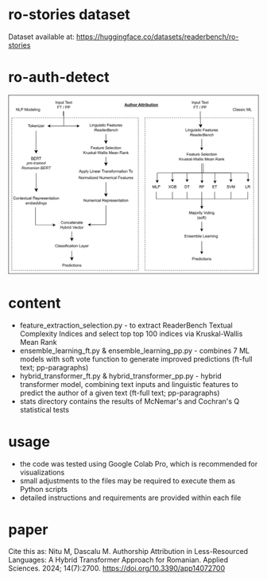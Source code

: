 # ro-stories dataset

Dataset available at: https://huggingface.co/datasets/readerbench/ro-stories

# ro-auth-detect

![AA](https://github.com/readerbench/ro-auth-detect/blob/f555ac300ee4f4f24680e7d34392aeeccf72790e/AA-method.png)

# content

- feature_extraction_selection.py - to extract ReaderBench Textual Complexity Indices and select top top 100 indices via Kruskal-Wallis Mean Rank
- ensemble_learning_ft.py & ensemble_learning_pp.py - combines 7 ML models with soft vote function to generate improved predictions (ft-full text; pp-paragraphs)
- hybrid_transformer_ft.py & hybrid_transformer_pp.py - hybrid transformer model, combining text inputs and linguistic features to predict the author of a given text (ft-full text; pp-paragraphs)
- stats directory contains the results of McNemar's and Cochran's Q statistical tests

# usage

- the code was tested using Google Colab Pro, which is recommended for visualizations
- small adjustments to the files may be required to execute them as Python scripts
- detailed instructions and requirements are provided within each file


# paper

Cite this as: Nitu M, Dascalu M. Authorship Attribution in Less-Resourced Languages: A Hybrid Transformer Approach for Romanian. Applied Sciences. 2024; 14(7):2700. https://doi.org/10.3390/app14072700
